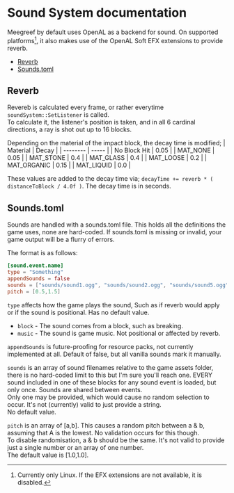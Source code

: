 # Sound System documentation
Meegreef by default uses OpenAL as a backend for sound. On supported platforms[^1], it also makes use of the OpenAL Soft EFX extensions to provide reverb.

 * [Reverb](#reverb)
 * [Sounds.toml](#sounds-toml)

## Reverb
Revereb is calculated every frame, or rather everytime `soundSystem::SetListener` is called.\
To calculate it, the listener's position is taken, and in all 6 cardinal directions, a ray is shot out up to 16 blocks.

Depending on the material of the impact block, the decay time is modified;
| Material | Decay |
| -------- | ----- |
| No Block Hit | 0.05 |
| MAT_NONE | 0.05 |
| MAT_STONE | 0.4 |
| MAT_GLASS | 0.4 |
| MAT_LOOSE | 0.2 |
| MAT_ORGANIC | 0.15 |
| MAT_LIQUID | 0.0 |

These values are added to the decay time via; `decayTime += reverb * ( distanceToBlock / 4.0f )`. The decay time is in seconds.

## Sounds.toml

Sounds are handled with a sounds.toml file. This holds all the definitions the game uses, none are hard-coded. If sounds.toml is missing or invalid, your game output will be a flurry of errors.

The format is as follows:
```toml
[sound.event.name]
type = "Something"
appendSounds = false
sounds = ["sounds/sound1.ogg", "sounds/sound2.ogg", "sounds/sound5.ogg"]
pitch = [0.5,1.5]
```

`type` affects how the game plays the sound, Such as if reverb would apply or if the sound is positional. Has no default value.

 * `block` - The sound comes from a block, such as breaking.
 * `music` - The sound is game music. Not positional or affected by reverb.

`appendSounds` is future-proofing for resource packs, not currently implemented at all. Default of false, but all vanilla sounds mark it manually.

`sounds` is an array of sound filenames relative to the game assets folder, there is no hard-coded limit to this but I'm sure you'll reach one. EVERY sound included in one of these blocks for any sound event is loaded, but only once. Sounds are shared between events.\
Only one may be provided, which would cause no random selection to occur. It's not (currently) valid to just provide a string.\
No default value.

`pitch` is an array of [a,b]. This causes a random pitch between a & b, assuming that A is the lowest. No validation occurs for this though.\
To disable randomisation, a & b should be the same. It's not valid to provide just a single number or an array of one number.\
The default value is [1.0,1.0].


[^1]: Currently only Linux. If the EFX extensions are not available, it is disabled.